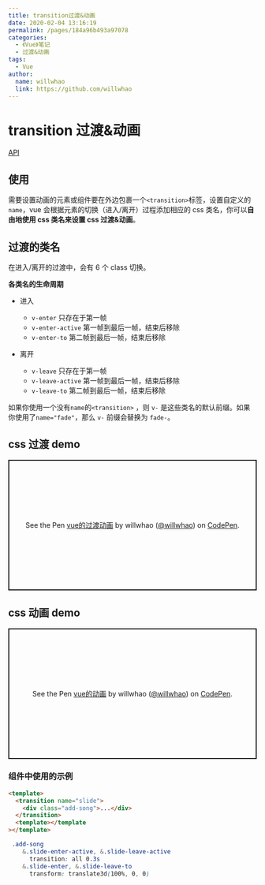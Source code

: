 ```yaml
---
title: transition过渡&动画
date: 2020-02-04 13:16:19
permalink: /pages/184a96b493a97078
categories:
  - 《Vue》笔记
  - 过渡&动画
tags:
  - Vue
author:
  name: willwhao
  link: https://github.com/willwhao
---
```


# transition 过渡&动画

[API](https://cn.vuejs.org/v2/guide/transitions.html)

## 使用

需要设置动画的元素或组件要在外边包裹一个`<transition>`标签，设置自定义的`name`，vue 会根据元素的切换（进入/离开）过程添加相应的 css 类名，你可以**自由地使用 css 类名来设置 css 过渡&动画**。

<!-- more -->

## 过渡的类名

在进入/离开的过渡中，会有 6 个 class 切换。

**各类名的生命周期**

- 进入

  - `v-enter` 只存在于第一帧
  - `v-enter-active` 第一帧到最后一帧，结束后移除
  - `v-enter-to` 第二帧到最后一帧，结束后移除

- 离开
  - `v-leave` 只存在于第一帧
  - `v-leave-active` 第一帧到最后一帧，结束后移除
  - `v-leave-to` 第二帧到最后一帧，结束后移除

如果你使用一个没有`name`的`<transition>` ，则 `v-` 是这些类名的默认前缀。如果你使用了`name="fade"`，那么 `v-` 前缀会替换为 `fade-`。

## css 过渡 demo

<p class="codepen" data-height="265" data-theme-id="light" data-default-tab="css,result" data-user="willwhao" data-slug-hash="jOPqxvm" style="height: 265px; box-sizing: border-box; display: flex; align-items: center; justify-content: center; border: 2px solid; margin: 1em 0; padding: 1em;" data-pen-title="vue的过渡动画">
  <span>See the Pen <a href="https://codepen.io/willwhao/pen/jOPqxvm">
  vue的过渡动画</a> by willwhao (<a href="https://codepen.io/willwhao">@willwhao</a>)
  on <a href="https://codepen.io">CodePen</a>.</span>
</p>
<script async src="https://static.codepen.io/assets/embed/ei.js"></script>

## css 动画 demo

<p class="codepen" data-height="265" data-theme-id="light" data-default-tab="css,result" data-user="willwhao" data-slug-hash="qBdZyRR" style="height: 265px; box-sizing: border-box; display: flex; align-items: center; justify-content: center; border: 2px solid; margin: 1em 0; padding: 1em;" data-pen-title="vue的动画">
  <span>See the Pen <a href="https://codepen.io/willwhao/pen/qBdZyRR">
  vue的动画</a> by willwhao (<a href="https://codepen.io/willwhao">@willwhao</a>)
  on <a href="https://codepen.io">CodePen</a>.</span>
</p>
<script async src="https://static.codepen.io/assets/embed/ei.js"></script>

### 组件中使用的示例

```html
<template>
  <transition name="slide">
    <div class="add-song">...</div>
  </transition>
  <template></template
></template>
```

```css
 .add-song
    &.slide-enter-active, &.slide-leave-active
      transition: all 0.3s
    &.slide-enter, &.slide-leave-to
      transform: translate3d(100%, 0, 0)
```
